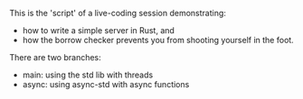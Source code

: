 This is the 'script' of a live-coding session demonstrating:

- how to write a simple server in Rust, and
- how the borrow checker prevents you from shooting yourself in the foot.

There are two branches:
- main: using the std lib with threads
- async: using async-std with async functions
